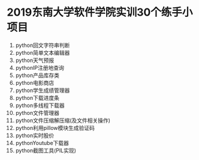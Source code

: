 # 2019东南大学软件学院实训30个练手小项目
1. python回文字符串判断  
2. python简单文本编辑器  
3. python天气预报  
4. pythonIP注册地查询  
5. python产品库存类  
6. python电影商店  
7. python学生成绩管理器  
8. python下载进度条  
9. python多线程下载器  
10. python文件管理器  
11. python文件压缩解压缩(及文件相关操作)  
12. python利用pillow模块生成验证码  
13. python实时股价  
14. pythonYoutube下载器  
15. python截图工具(PIL实现)

